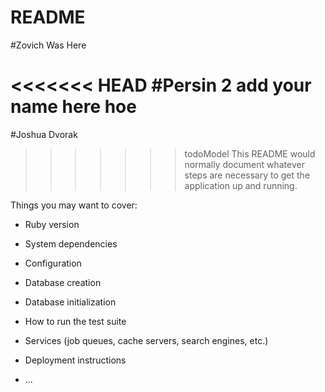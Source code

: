 # README
#Zovich Was Here

<<<<<<< HEAD
#Persin 2 add your name here hoe
=======
#Joshua Dvorak
>>>>>>> todoModel
This README would normally document whatever steps are necessary to get the
application up and running.



Things you may want to cover:

* Ruby version

* System dependencies

* Configuration

* Database creation

* Database initialization

* How to run the test suite

* Services (job queues, cache servers, search engines, etc.)

* Deployment instructions

* ...

